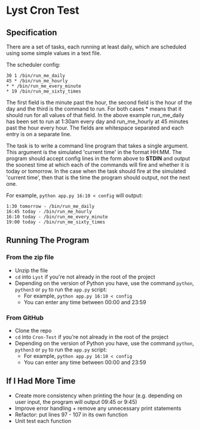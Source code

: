 # Lyst Cron Test

## Specification
There are a set of tasks, each running at least daily, which are scheduled using some simple values in a text file.

The scheduler config:
```
30 1 /bin/run_me_daily
45 * /bin/run_me_hourly
* * /bin/run_me_every_minute
* 19 /bin/run_me_sixty_times
```

The first field is the minute past the hour, the second field is the hour of the day and the third is the command to run. For both cases * means that it should run for all values of that field. In the above example run_me_daily has been set to run at 1:30am every day and run_me_hourly at 45 minutes past the hour every hour. The fields are whitespace separated and each entry is on a separate line.

The task is to write a command line program that takes a single argument. This argument is the simulated 'current time' in the format HH:MM. The program should accept config lines in the form above to **STDIN** and output the soonest time at which each of the commands will fire and whether it is today or tomorrow. In the case when the task should fire at the simulated 'current time', then that is the time the program should output, not the next one.

For example, `python app.py 16:10 < config` will output:
```
1:30 tomorrow - /bin/run_me_daily 
16:45 today - /bin/run_me_hourly
16:10 today - /bin/run_me_every_minute 
19:00 today - /bin/run_me_sixty_times
```
## Running The Program
### From the zip file
* Unzip the file
* `cd` into `Lyst` if you're not already in the root of the project
* Depending on the version of Python you have, use the command `python`, `python3` or `py` to run the `app.py` script:
    * For example, `python app.py 16:10 < config`
    * You can enter any time between 00:00 and 23:59
### From GitHub
* Clone the repo
* `cd` into `Cron-Test` if you're not already in the root of the project
* Depending on the version of Python you have, use the command `python`, `python3` or `py` to run the `app.py` script:
    * For example, `python app.py 16:10 < config`
    * You can enter any time between 00:00 and 23:59

## If I Had More Time
* Create more consistency when printing the hour (e.g. depending on user input, the program will output 09:45 or 9:45)
* Improve error handling + remove any unnecessary print statements
* Refactor: put lines 97 - 107 in its own function
* Unit test each function 